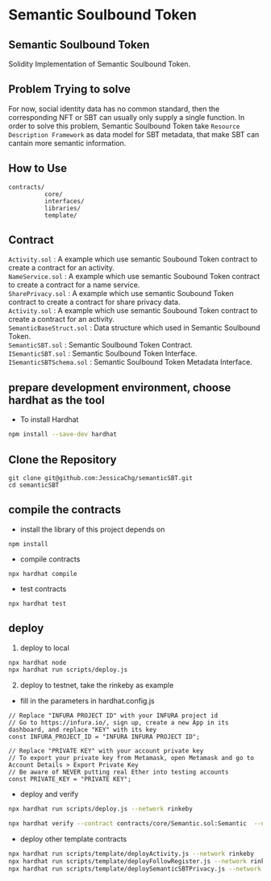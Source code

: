 # Semantic Soulbound Token
## Semantic Soulbound Token
Solidity Implementation of Semantic Soulbound Token.

## Problem Trying to solve
For now, social identity data has no common standard, then the corresponding NFT or SBT can usually only supply a single function.
In order to solve this problem, Semantic Soulbound Token take ``Resource Description Framework`` as data model for SBT metadata, that make SBT can cantain more semantic information.

## How to Use 
```
contracts/
          core/
          interfaces/
          libraries/
          template/
```

## Contract
``Activity.sol`` : A example which use semantic Soubound Token contract to create a contract for an activity. \
``NameService.sol`` : A example which use semantic Soubound Token contract to create a contract for a name service. \
``SharePrivacy.sol`` : A example which use semantic Soubound Token contract to create a contract for share privacy data. \
``Activity.sol`` : A example which use semantic Soubound Token contract to create a contract for an activity. \
``SemanticBaseStruct.sol`` : Data structure which used in Semantic Soulbound Token. \
``SemanticSBT.sol`` : Semantic Soulbound Token Contract. \
``ISemanticSBT.sol`` : Semantic Soulbound Token Interface. \
``ISemanticSBTSchema.sol`` : Semantic Soulbound Token Metadata Interface.


## prepare development environment, choose hardhat as the tool
- To install Hardhat
```sh
npm install --save-dev hardhat
```

## Clone the Repository
```
git clone git@github.com:JessicaChg/semanticSBT.git
cd semanticSBT
```

## compile the contracts
- install the library of this project depends on
```
npm install
```
- compile contracts
```
npx hardhat compile
```
- test contracts
```
npx hardhat test
```

## deploy 

1. deploy to local
```sh
npx hardhat node
npx hardhat run scripts/deploy.js

```

2. deploy to testnet, take the rinkeby as example

+ fill in the parameters in  hardhat.config.js
```
// Replace "INFURA PROJECT ID" with your INFURA project id
// Go to https://infura.io/, sign up, create a new App in its dashboard, and replace "KEY" with its key
const INFURA_PROJECT_ID = "INFURA INFURA PROJECT ID";

// Replace "PRIVATE KEY" with your account private key
// To export your private key from Metamask, open Metamask and go to Account Details > Export Private Key
// Be aware of NEVER putting real Ether into testing accounts
const PRIVATE_KEY = "PRIVATE KEY";
```

+ deploy and verify
```sh
npx hardhat run scripts/deploy.js --network rinkeby

npx hardhat verify --contract contracts/core/Semantic.sol:Semantic  --network rinkeby <DEPLOYED_CONTRACT_ADDRESS>
```

+ deploy other template contracts

```sh
npx hardhat run scripts/template/deployActivity.js --network rinkeby
npx hardhat run scripts/template/deployFollowRegister.js --network rinkeby
npx hardhat run scripts/template/deploySemanticSBTPrivacy.js --network rinkeby

```

